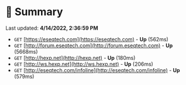 # 📖 Summary
Last updated: **4/14/2022, 2:36:59 PM**

- `GET` [https://eseqtech.com](https://eseqtech.com) - **Up** (562ms)
- `GET` [http://forum.eseqtech.com](http://forum.eseqtech.com) - **Up** (5668ms)
- `GET` [http://hexp.net](http://hexp.net) - **Up** (180ms)
- `GET` [http://ws.hexp.net](http://ws.hexp.net) - **Up** (206ms)
- `GET` [http://eseqtech.com/infoline](http://eseqtech.com/infoline) - **Up** (579ms)
